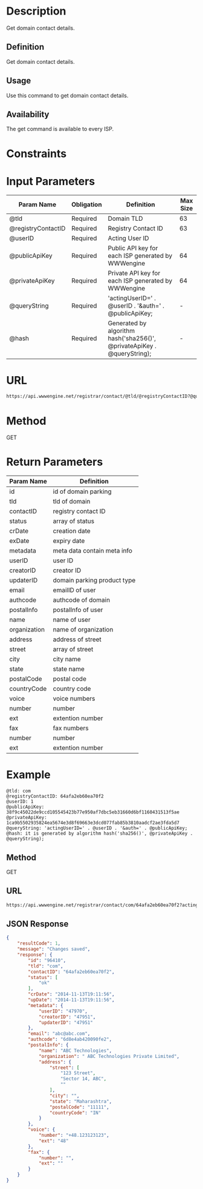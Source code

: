 Description
=============
Get domain contact details.

Definition
------------
Get domain contact details.

Usage
------------
Use this command to get domain contact details.

Availability
-------------
The get command is available to every ISP.

Constraints
=============

Input Parameters
=================
| Param Name | Obligation | Definition | Max Size |
| ------------- | ------------- | ------------- | ------------- |
| @tld | Required | Domain TLD | 63 |
| @registryContactID | Required | Registry Contact ID | 63 |
| @userID | Required | Acting User ID | |
| @publicApiKey | Required | Public API key for each ISP generated by WWWengine | 64 |
| @privateApiKey | Required | Private API key for each ISP generated by WWWengine | 64 |
| @queryString | Required | 'actingUserID=' . @userID . '&auth=' . @publicApiKey; | - |
| @hash | Required | Generated by algorithm hash('sha256()', @privateApiKey . @queryString); | - |

URL
===========
```html
https://api.wwwengine.net/registrar/contact/@tld/@registryContactID?@queryString&hash=@hash
```
Method
========
GET

Return Parameters
=================
| Param Name| Definition |
| ------------- | ------------- |
| id | id of domain parking |
| tld | tld of domain |
| contactID | registry contact ID |
| status |array of status  |
| crDate | creation date |
| exDate | expiry date  |
| metadata | meta data contain meta info  |
| userID | user ID |
| creatorID | creator ID |
| updaterID | domain parking product type |
| email | emailID of user |
| authcode | authcode of domain |
| postalInfo | postalInfo of user |
| name | name of user |
| organization | name of organization |
| address | address of street |
| street | array of street |
| city | city name |
| state | state name |
| postalCode | postal code |
| countryCode | country code |
| voice | voice numbers |
| number |  number |
| ext | extention number|
| fax | fax numbers |
| number |  number |
| ext | extention number|

Example
=========
````
@tld: com
@registryContactID: 64afa2eb60ea70f2
@userID: 1
@publicApiKey: 38f9c45022de9ccd105545423b77e950af7dbc5eb31660d6bf1160431513f5ae
@privateApiKey: 1ca9b5502935824ea5674e3d8f69663e3dcd077fab85b3810aadcf2ae3fda5d7
@queryString: 'actingUserID=' . @userID . '&auth=' . @publicApiKey;
@hash: it is generated by algorithm hash('sha256()', @privateApiKey . @queryString);
````
Method
----------

GET

URL
----------

````html
https://api.wwwengine.net/registrar/contact/com/64afa2eb60ea70f2?actingUserID=1&auth=38f9c45022de9ccd105545423b77e950af7dbc5eb31660d6bf1160431513f5ae&hash=1ca9b5502935824ea5674e3d8f69663e3dcd077fab85b3810aadcf2ae3fda5d7
````
JSON Response
--------------------

````json
{
    "resultCode": 1,
    "message": "Changes saved",
    "response": {
        "id": "96410",
        "tld": "com",
        "contactID": "64afa2eb60ea70f2",
        "status": [
            "ok"
        ],
        "crDate": "2014-11-13T19:11:56",
        "upDate": "2014-11-13T19:11:56",
        "metadata": {
            "userID": "47970",
            "creatorID": "47951",
            "updaterID": "47951"
        },
        "email": "abc@abc.com",
        "authcode": "6d8e4ab420090fe2",
        "postalInfo": {
            "name": "ABC Technologies",
            "organization": " ABC Technologies Private Limited",
            "address": {
                "street": [
                    "123 Street",
                    "Sector 14, ABC",
                    ""
                ],
                "city": "",
                "state": "Maharashtra",
                "postalCode": "11111",
                "countryCode": "IN"
            }
        },
        "voice": {
            "number": "+48.123123123",
            "ext": "48"
        },
        "fax": {
            "number": "",
            "ext": ""
        }
    }
}
````
